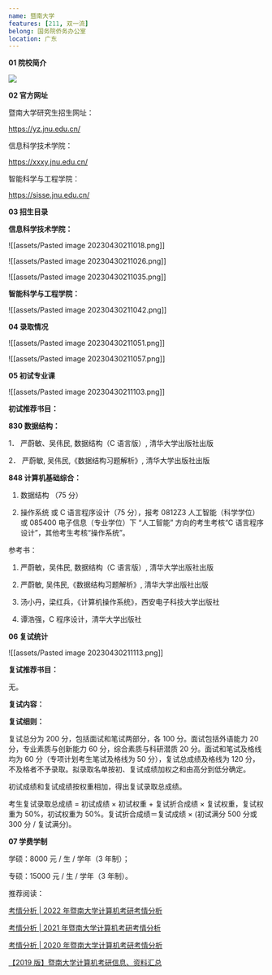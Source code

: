 ```yaml
---
name: 暨南大学
features: [211, 双一流]
belong: 国务院侨务办公室
location: 广东
---
```


**01 院校简介**

![](https://mmbiz.qpic.cn/mmbiz_png/7TLHdp5rq7iaib2qbib0PxeDQy1hLQEJvUZP4paicCPa9ic7PqOEP5SIjkiawkEFYknoOZMKOtm0Vp2U8BqiaNLIvaicqA/640?wx_fmt=png)

**02 官方网址**

暨南大学研究生招生网址：

https://yz.jnu.edu.cn/

信息科学技术学院：

https://xxxy.jnu.edu.cn/

智能科学与工程学院：

https://sisse.jnu.edu.cn/

**03 招生目录**  

**信息科学技术学院：**

![[assets/Pasted image 20230430211018.png]]

![[assets/Pasted image 20230430211026.png]]

![[assets/Pasted image 20230430211035.png]]

**智能科学与工程学院：**

![[assets/Pasted image 20230430211042.png]]

**04 录取情况**

![[assets/Pasted image 20230430211051.png]]

![[assets/Pasted image 20230430211057.png]]

**05 初试专业课**

![[assets/Pasted image 20230430211103.png]]

**初试推荐书目：**

**830 数据结构：**

1． 严蔚敏、吴伟民, 数据结构（C 语言版）, 清华大学出版社出版

2． 严蔚敏, 吴伟民,《数据结构习题解析》, 清华大学出版社出版

**848 计算机基础综合：**

1. 数据结构 （75 分）

2. 操作系统 或 C 语言程序设计（75 分），报考 0812Z3 人工智能（科学学位）或 085400 电子信息（专业学位）下 “人工智能” 方向的考生考核“C 语言程序设计”，其他考生考核“操作系统”。

参考书：

1. 严蔚敏，吴伟民, 数据结构（C 语言版）, 清华大学出版社出版

2. 严蔚敏, 吴伟民,《数据结构习题解析》, 清华大学出版社出版

3. 汤小丹，梁红兵，《计算机操作系统》，西安电子科技大学出版社

4. 谭浩强，C 程序设计，清华大学出版社

**06 复试统计**

![[assets/Pasted image 20230430211113.png]]

**复试推荐书目：**

无。

**复试内容：**

**复试细则：**

复试总分为 200 分，包括面试和笔试两部分，各 100 分。面试包括外语能力 20 分，专业素质与创新能力 60 分，综合素质与科研潜质 20 分。面试和笔试及格线均为 60 分（专项计划考生笔试及格线为 50 分），复试总成绩及格线为 120 分，不及格者不予录取。拟录取名单按初、复试成绩加权之和由高分到低分确定。

初试成绩和复试成绩按权重相加，得出复试录取总成绩。

考生复试录取总成绩 = 初试成绩 × 初试权重 + 复试折合成绩 × 复试权重，复试权重为 50%，初试权重为 50%。复试折合成绩＝复试成绩 × (初试满分 500 分或 300 分 / 复试满分)。

**07 学费学制**

学硕：8000 元 / 生 / 学年（3 年制）；

专硕：15000 元 / 生 / 学年（3 年制）。

推荐阅读：

[考情分析 | 2022 年暨南大学计算机考研考情分析](http://mp.weixin.qq.com/s?__biz=MzA4OTE4MjIwMA==&mid=2666175277&idx=1&sn=9dd49b9b932bf5bef7baad7e5420e98f&chksm=8b00e1babc7768ac5417a0e4b0b1d54c8ee6391f5ba2ff78a86b83f36b2524c31e98bf0dff10&scene=21#wechat_redirect)  

[考情分析 | 2021 年暨南大学计算机考研考情分析](http://mp.weixin.qq.com/s?__biz=MzA4OTE4MjIwMA==&mid=2666175277&idx=2&sn=c4b441cc6b91c839373209cf7eea2fc5&chksm=8b00e1babc7768acc757ce53579ff5beafae9ad4587ff409143430f4073cccea75c5996a2406&scene=21#wechat_redirect)  

[考情分析 | 2020 年暨南大学计算机考研考情分析](http://mp.weixin.qq.com/s?__biz=MzA4OTE4MjIwMA==&mid=2666175277&idx=3&sn=9e3d2ac9f23cc183f9ff0ad45f13b1f2&chksm=8b00e1babc7768acb2e78418e3aea35ccf4794d54b6e83e3ba6d95ab39ce73eb7cdfe96d3368&scene=21#wechat_redirect)  

[【2019 版】暨南大学计算机考研信息、资料汇总](http://mp.weixin.qq.com/s?__biz=MzA4OTE4MjIwMA==&mid=2666175277&idx=4&sn=1efa57928f5b79754b873412c2445365&chksm=8b00e1babc7768ac663020d4c2d06b968b66a47f9e55e8217115dbfc3ed682eae7c4a1b861c9&scene=21#wechat_redirect)  

